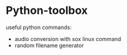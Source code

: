 # Python-toolbox
useful python commands:
 - audio conversion with sox linux command
 - random filename generator

